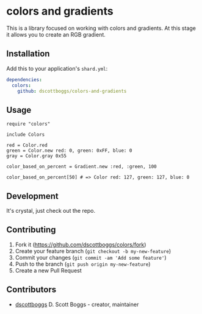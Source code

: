 # colors and gradients

This is a library focused on working with colors and gradients. At this stage
it allows you to create an RGB gradient.

## Installation

Add this to your application's `shard.yml`:

```yaml
dependencies:
  colors:
    github: dscottboggs/colors-and-gradients
```

## Usage

```crystal
require "colors"

include Colors

red = Color.red
green = Color.new red: 0, green: 0xFF, blue: 0
gray = Color.gray 0x55

color_based_on_percent = Gradient.new :red, :green, 100

color_based_on_percent[50] # => Color red: 127, green: 127, blue: 0
```

## Development

It's crystal, just check out the repo.

## Contributing

1. Fork it (<https://github.com/dscottboggs/colors/fork>)
2. Create your feature branch (`git checkout -b my-new-feature`)
3. Commit your changes (`git commit -am 'Add some feature'`)
4. Push to the branch (`git push origin my-new-feature`)
5. Create a new Pull Request

## Contributors

- [dscottboggs](https://github.com/dscottboggs) D. Scott Boggs - creator, maintainer
